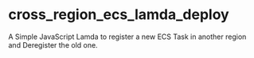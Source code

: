 # cross_region_ecs_lamda_deploy
A Simple JavaScript Lamda to register a new ECS Task in another region and Deregister the old one.
